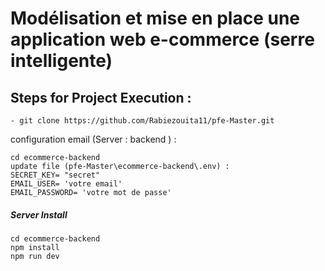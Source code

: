 # Modélisation et mise en place une application web e-commerce (serre intelligente)

## Steps for Project Execution :
```
- git clone https://github.com/Rabiezouita11/pfe-Master.git
```


configuration email (Server : backend ) : 
```
cd ecommerce-backend
update file (pfe-Master\ecommerce-backend\.env) :
SECRET_KEY= "secret"
EMAIL_USER= 'votre email'
EMAIL_PASSWORD= 'votre mot de passe'
```


  
##### Server Install
```
cd ecommerce-backend
npm install 
npm run dev 
```
